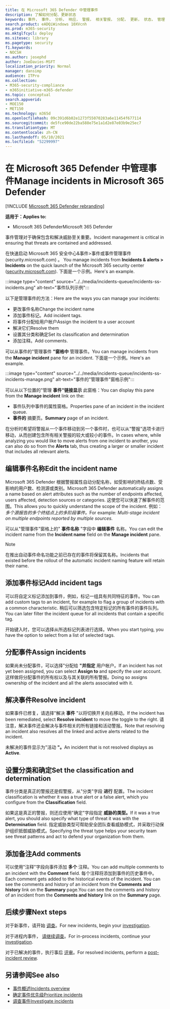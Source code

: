 ```yaml
---
title: 在 Microsoft 365 Defender 中管理事件
description: 了解如何分配、更新状态
keywords: 事件， 事件， 分析， 响应， 警报， 相关警报， 分配， 更新， 状态， 管理， 分类， microsoft， 365， m365
search.product: eADQiWindows 10XVcnh
ms.prod: m365-security
ms.mktglfcycl: deploy
ms.sitesec: library
ms.pagetype: security
f1.keywords:
- NOCSH
ms.author: josephd
author: JoeDavies-MSFT
localization_priority: Normal
manager: dansimp
audience: ITPro
ms.collection:
- M365-security-compliance
- m365initiative-m365-defender
ms.topic: conceptual
search.appverid:
- MOE150
- MET150
ms.technology: m365d
ms.openlocfilehash: 09c391d6b02e1273f55070283a6e11454f677114
ms.sourcegitcommit: de5fce90de22ba588e75e1a1d2e87e03b9e25ec7
ms.translationtype: MT
ms.contentlocale: zh-CN
ms.lasthandoff: 05/10/2021
ms.locfileid: "52299997"
---
```

# <a name="manage-incidents-in-microsoft-365-defender"></a><span data-ttu-id="7cf9b-104">在 Microsoft 365 Defender 中管理事件</span><span class="sxs-lookup"><span data-stu-id="7cf9b-104">Manage incidents in Microsoft 365 Defender</span></span>

[!INCLUDE [Microsoft 365 Defender rebranding](../includes/microsoft-defender.md)]


<span data-ttu-id="7cf9b-105">**适用于：**</span><span class="sxs-lookup"><span data-stu-id="7cf9b-105">**Applies to:**</span></span>
- <span data-ttu-id="7cf9b-106">Microsoft 365 Defender</span><span class="sxs-lookup"><span data-stu-id="7cf9b-106">Microsoft 365 Defender</span></span>

<span data-ttu-id="7cf9b-107">事件管理对于确保包含和解决威胁至关重要。</span><span class="sxs-lookup"><span data-stu-id="7cf9b-107">Incident management is critical in ensuring that threats are contained and addressed.</span></span>

<span data-ttu-id="7cf9b-108">在快速启动 Microsoft  365 安全中心&事件>事件或事件管理事件 (security.microsoft.com) 。 [](https://security.microsoft.com)</span><span class="sxs-lookup"><span data-stu-id="7cf9b-108">You manage incidents from **Incidents & alerts > Incidents** on the quick launch of the Microsoft 365 security center ([security.microsoft.com](https://security.microsoft.com)).</span></span> <span data-ttu-id="7cf9b-109">下面是一个示例。</span><span class="sxs-lookup"><span data-stu-id="7cf9b-109">Here's an example.</span></span>

:::image type="content" source="../../media/incidents-queue/incidents-ss-incidents.png" alt-text="事件队列示例":::

<span data-ttu-id="7cf9b-111">以下是管理事件的方法：</span><span class="sxs-lookup"><span data-stu-id="7cf9b-111">Here are the ways you can manage your incidents:</span></span>

- <span data-ttu-id="7cf9b-112">更改事件名称</span><span class="sxs-lookup"><span data-stu-id="7cf9b-112">Change the incident name</span></span>
- <span data-ttu-id="7cf9b-113">添加事件标记。</span><span class="sxs-lookup"><span data-stu-id="7cf9b-113">Add incident tags.</span></span>
- <span data-ttu-id="7cf9b-114">将事件分配给用户帐户</span><span class="sxs-lookup"><span data-stu-id="7cf9b-114">Assign the incident to a user account</span></span>
- <span data-ttu-id="7cf9b-115">解决它们</span><span class="sxs-lookup"><span data-stu-id="7cf9b-115">Resolve them</span></span> 
- <span data-ttu-id="7cf9b-116">设置其分类和确定</span><span class="sxs-lookup"><span data-stu-id="7cf9b-116">Set its classification and determination</span></span>
- <span data-ttu-id="7cf9b-117">添加注释。</span><span class="sxs-lookup"><span data-stu-id="7cf9b-117">Add comments.</span></span>

<span data-ttu-id="7cf9b-118">可以从事件的"管理事件 **"窗格中** 管理事件。</span><span class="sxs-lookup"><span data-stu-id="7cf9b-118">You can manage incidents from the **Manage incident** pane for an incident.</span></span> <span data-ttu-id="7cf9b-119">下面是一个示例。</span><span class="sxs-lookup"><span data-stu-id="7cf9b-119">Here's an example.</span></span>

:::image type="content" source="../../media/incidents-queue/incidents-ss-incidents-manage.png" alt-text="事件的&quot;管理事件&quot;窗格示例":::

<span data-ttu-id="7cf9b-121">可以从以下位置的"管理 **事件"链接显示** 此窗格：</span><span class="sxs-lookup"><span data-stu-id="7cf9b-121">You can display this pane from the **Manage incident** link on the:</span></span>

- <span data-ttu-id="7cf9b-122">事件队列中事件的属性窗格。</span><span class="sxs-lookup"><span data-stu-id="7cf9b-122">Properties pane of an incident in the incident queue.</span></span>
- <span data-ttu-id="7cf9b-123">**事件的** 摘要页。</span><span class="sxs-lookup"><span data-stu-id="7cf9b-123">**Summary** page of an incident.</span></span>

<span data-ttu-id="7cf9b-124">在分析时希望将警报从一个事件移动到另一个事件时，也可以从"警报"选项卡进行移动，从而创建包含所有相关警报的较大或较小的事件。</span><span class="sxs-lookup"><span data-stu-id="7cf9b-124">In cases where, while analyzing you would like to move alerts from one incident to another, you can also do so from the **Alerts** tab, thus creating a larger or smaller incident that includes all relevant alerts.</span></span>

## <a name="edit-the-incident-name"></a><span data-ttu-id="7cf9b-125">编辑事件名称</span><span class="sxs-lookup"><span data-stu-id="7cf9b-125">Edit the incident name</span></span>

<span data-ttu-id="7cf9b-126">Microsoft 365 Defender 根据警报属性自动分配名称，如受影响的终结点数、受影响的用户数、检测源或类别。</span><span class="sxs-lookup"><span data-stu-id="7cf9b-126">Microsoft 365 Defender automatically assigns a name based on alert attributes such as the number of endpoints affected, users affected, detection sources or categories.</span></span> <span data-ttu-id="7cf9b-127">这使您可以快速了解事件的范围。</span><span class="sxs-lookup"><span data-stu-id="7cf9b-127">This allows you to quickly understand the scope of the incident.</span></span> <span data-ttu-id="7cf9b-128">例如： *多个源报告的多个终结点上的多阶段事件。*</span><span class="sxs-lookup"><span data-stu-id="7cf9b-128">For example: *Multi-stage incident on multiple endpoints reported by multiple sources.*</span></span>

<span data-ttu-id="7cf9b-129">可以从"管理事件"窗格上的" **事件名称** "字段中 **编辑事件** 名称。</span><span class="sxs-lookup"><span data-stu-id="7cf9b-129">You can edit the incident name from the **Incident name** field on the **Manage incident** pane.</span></span>

> [!NOTE]
> <span data-ttu-id="7cf9b-130">在推出自动事件命名功能之前已存在的事件将保留其名称。</span><span class="sxs-lookup"><span data-stu-id="7cf9b-130">Incidents that existed before the rollout of the automatic incident naming feature will retain their name.</span></span>

## <a name="add-incident-tags"></a><span data-ttu-id="7cf9b-131">添加事件标记</span><span class="sxs-lookup"><span data-stu-id="7cf9b-131">Add incident tags</span></span>

<span data-ttu-id="7cf9b-132">可以将自定义标记添加到事件，例如，标记一组具有共同特征的事件。</span><span class="sxs-lookup"><span data-stu-id="7cf9b-132">You can add custom tags to an incident, for example to flag a group of incidents with a common characteristic.</span></span> <span data-ttu-id="7cf9b-133">稍后可以筛选包含特定标记的所有事件的事件队列。</span><span class="sxs-lookup"><span data-stu-id="7cf9b-133">You can later filter the incident queue for all incidents that contain a specific tag.</span></span>

<span data-ttu-id="7cf9b-134">开始键入时，您可以选择从所选标记列表进行选择。</span><span class="sxs-lookup"><span data-stu-id="7cf9b-134">When you start typing, you have the option to select from a list of selected tags.</span></span>

## <a name="assign-incidents"></a><span data-ttu-id="7cf9b-135">分配事件</span><span class="sxs-lookup"><span data-stu-id="7cf9b-135">Assign incidents</span></span>

<span data-ttu-id="7cf9b-136">如果尚未分配事件，可以选择"分配给 **"并指定** 用户帐户。</span><span class="sxs-lookup"><span data-stu-id="7cf9b-136">If an incident has not yet been assigned, you can select **Assign to** and specify the user account.</span></span> <span data-ttu-id="7cf9b-137">这样做将分配事件的所有权以及与其关联的所有警报。</span><span class="sxs-lookup"><span data-stu-id="7cf9b-137">Doing so assigns ownership of the incident and all the alerts associated with it.</span></span>

## <a name="resolve-incident"></a><span data-ttu-id="7cf9b-138">解决事件</span><span class="sxs-lookup"><span data-stu-id="7cf9b-138">Resolve incident</span></span>

<span data-ttu-id="7cf9b-139">如果事件已修复，请选择"解决 **事件** "以将切换开关向右移动。</span><span class="sxs-lookup"><span data-stu-id="7cf9b-139">If the incident has been remediated, select **Resolve incident** to move the toggle to the right.</span></span> <span data-ttu-id="7cf9b-140">请注意，解决事件还会解决与事件相关的所有链接和活动警报。</span><span class="sxs-lookup"><span data-stu-id="7cf9b-140">Note that resolving an incident also resolves all the linked and active alerts related to the incident.</span></span>

<span data-ttu-id="7cf9b-141">未解决的事件显示为"活动 **"。**</span><span class="sxs-lookup"><span data-stu-id="7cf9b-141">An incident that is not resolved displays as **Active**.</span></span>

## <a name="set-the-classification-and-determination"></a><span data-ttu-id="7cf9b-142">设置分类和确定</span><span class="sxs-lookup"><span data-stu-id="7cf9b-142">Set the classification and determination</span></span>

<span data-ttu-id="7cf9b-143">事件分类是真正的警报还是假警报，从"分类"字段 **进行** 配置。</span><span class="sxs-lookup"><span data-stu-id="7cf9b-143">The incident classification is whether it was a true alert or a false alert, which you configure from the **Classification** field.</span></span> 

<span data-ttu-id="7cf9b-144">如果这是真正的警报，则还应使用"确定"字段指定 **威胁的类型。**</span><span class="sxs-lookup"><span data-stu-id="7cf9b-144">If it was a true alert, you should also specify what type of threat it was with the **Determination** field.</span></span> <span data-ttu-id="7cf9b-145">指定威胁类型可帮助安全团队查看威胁模式，并采取行动保护组织抵御威胁模式。</span><span class="sxs-lookup"><span data-stu-id="7cf9b-145">Specifying the threat type helps your security team see threat patterns and act to defend your organization from them.</span></span> 

## <a name="add-comments"></a><span data-ttu-id="7cf9b-146">添加备注</span><span class="sxs-lookup"><span data-stu-id="7cf9b-146">Add comments</span></span>

<span data-ttu-id="7cf9b-147">可以使用"注释"字段向事件添加 **多个** 注释。</span><span class="sxs-lookup"><span data-stu-id="7cf9b-147">You can add multiple comments to an incident with the **Comment** field.</span></span> <span data-ttu-id="7cf9b-148">每个注释将添加到事件的历史事件中。</span><span class="sxs-lookup"><span data-stu-id="7cf9b-148">Each comment gets added to the historical events of the incident.</span></span> <span data-ttu-id="7cf9b-149">You can see the comments and history of an incident from the **Comments and history** link on the **Summary** page.</span><span class="sxs-lookup"><span data-stu-id="7cf9b-149">You can see the comments and history of an incident from the **Comments and history** link on the **Summary** page.</span></span>

## <a name="next-steps"></a><span data-ttu-id="7cf9b-150">后续步骤</span><span class="sxs-lookup"><span data-stu-id="7cf9b-150">Next steps</span></span>

<span data-ttu-id="7cf9b-151">对于新事件，请开始 [调查](investigate-incidents.md)。</span><span class="sxs-lookup"><span data-stu-id="7cf9b-151">For new incidents, begin your [investigation](investigate-incidents.md).</span></span>

<span data-ttu-id="7cf9b-152">对于进程内事件， [请继续调查](investigate-incidents.md)。</span><span class="sxs-lookup"><span data-stu-id="7cf9b-152">For in-process incidents, continue your [investigation](investigate-incidents.md).</span></span>

<span data-ttu-id="7cf9b-153">对于已解决的事件，执行事后 [评审](first-incident-post.md)。</span><span class="sxs-lookup"><span data-stu-id="7cf9b-153">For resolved incidents, perform a [post-incident review](first-incident-post.md).</span></span>

## <a name="see-also"></a><span data-ttu-id="7cf9b-154">另请参阅</span><span class="sxs-lookup"><span data-stu-id="7cf9b-154">See also</span></span>

- [<span data-ttu-id="7cf9b-155">事件概述</span><span class="sxs-lookup"><span data-stu-id="7cf9b-155">Incidents overview</span></span>](incidents-overview.md)
- [<span data-ttu-id="7cf9b-156">确定事件优先级</span><span class="sxs-lookup"><span data-stu-id="7cf9b-156">Prioritize incidents</span></span>](incident-queue.md)
- [<span data-ttu-id="7cf9b-157">调查事件</span><span class="sxs-lookup"><span data-stu-id="7cf9b-157">Investigate incidents</span></span>](investigate-incidents.md)
